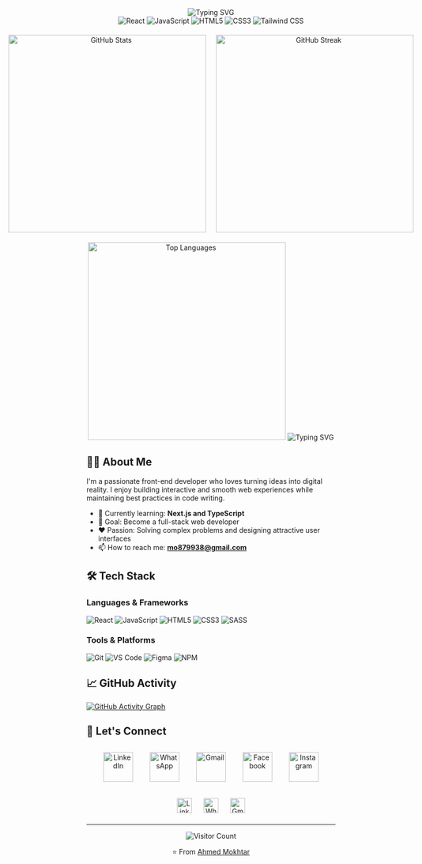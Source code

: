 <div align="center">
  
  <!-- Header with custom typing animation -->
  <img src="https://readme-typing-svg.herokuapp.com?font=Fira+Code&size=35&pause=1000&color=28A9E0&center=true&vCenter=true&width=500&lines=Ahmed+Mokhtar;Front-End+Developer" alt="Typing SVG" />
  
  <!-- Skills badges -->
  <div>
    <img src="https://img.shields.io/badge/React-20232A?style=for-the-badge&logo=react&logoColor=61DAFB" alt="React" />
    <img src="https://img.shields.io/badge/JavaScript-F7DF1E?style=for-the-badge&logo=javascript&logoColor=black" alt="JavaScript" />
    <img src="https://img.shields.io/badge/HTML5-E34F26?style=for-the-badge&logo=html5&logoColor=white" alt="HTML5" />
    <img src="https://img.shields.io/badge/CSS3-1572B6?style=for-the-badge&logo=css3&logoColor=white" alt="CSS3" />
    <img src="https://img.shields.io/badge/Tailwind_CSS-38B2AC?style=for-the-badge&logo=tailwind-css&logoColor=white" alt="Tailwind CSS" />
  </div>
  
  <!-- Custom GitHub statistics -->
  <div style="display: flex; justify-content: center; gap: 20px; margin: 20px 0;">
    <div style="text-align: center;">
      <img src="https://github-readme-stats.vercel.app/api?username=ahmedmokhtar&show_icons=true&theme=algolia&hide_border=true&bg_color=0D1117&title_color=28A9E0&text_color=FFFFFF&icon_color=28A9E0" alt="GitHub Stats" width="400" />
    </div>
    <div style="text-align: center;">
      <img src="https://github-readme-streak-stats.herokuapp.com/?user=ahmedmokhtar&theme=algolia&hide_border=true&background=0D1117&stroke=28A9E0&ring=28A9E0&fire=28A9E0&currStreakNum=FFFFFF&sideNums=28A9E0&currStreakLabel=28A9E0&sideLabels=28A9E0&dates=FFFFFF" alt="GitHub Streak" width="400" />
    </div>
  </div>
  
  <!-- Most used languages -->
  <img src="https://github-readme-stats.vercel.app/api/top-langs/?username=ahmedmokhtar&layout=compact&theme=algolia&hide_border=true&bg_color=0D1117&title_color=28A9E0&text_color=FFFFFF" alt="Top Languages" width="400" />
  
  <!-- Animated line -->
  <img src="https://readme-typing-svg.herokuapp.com?font=Fira+Code&size=22&pause=1000&color=28A9E0&center=true&vCenter=true&width=500&lines=Passionate+Front-End+Developer;Creating+Elegant+Web+Solutions;Always+Learning+New+Technologies" alt="Typing SVG" />
</div>

## 👨‍💻 About Me

I'm a passionate front-end developer who loves turning ideas into digital reality. I enjoy building interactive and smooth web experiences while maintaining best practices in code writing.

- 🌱 Currently learning: **Next.js and TypeScript**
- 🎯 Goal: Become a full-stack web developer
- ❤️ Passion: Solving complex problems and designing attractive user interfaces
- 📫 How to reach me: **mo879938@gmail.com**

## 🛠️ Tech Stack

### Languages & Frameworks
![React](https://img.shields.io/badge/React-20232A?style=flat-square&logo=react&logoColor=61DAFB)
![JavaScript](https://img.shields.io/badge/JavaScript-F7DF1E?style=flat-square&logo=javascript&logoColor=black)
![HTML5](https://img.shields.io/badge/HTML5-E34F26?style=flat-square&logo=html5&logoColor=white)
![CSS3](https://img.shields.io/badge/CSS3-1572B6?style=flat-square&logo=css3&logoColor=white)
![SASS](https://img.shields.io/badge/SASS-hotpink?style=flat-square&logo=SASS&logoColor=white)

### Tools & Platforms
![Git](https://img.shields.io/badge/Git-F05032?style=flat-square&logo=git&logoColor=white)
![VS Code](https://img.shields.io/badge/VS_Code-007ACC?style=flat-square&logo=visual-studio-code&logoColor=white)
![Figma](https://img.shields.io/badge/Figma-F24E1E?style=flat-square&logo=figma&logoColor=white)
![NPM](https://img.shields.io/badge/NPM-CB3837?style=flat-square&logo=npm&logoColor=white)

## 📈 GitHub Activity

<!-- Contribution graph -->
[![GitHub Activity Graph](https://github-readme-activity-graph.vercel.app/graph?username=ahmedmokhtar&theme=react-dark&hide_border=true&bg_color=0D1117&color=28A9E0&line=28A9E0&point=28A9E0)](https://github.com/ashutosh00710/github-readme-activity-graph)

## 🤝 Let's Connect

<div align="center" style="margin: 30px 0;">
  <!-- Large custom social media icons -->
  <a href="https://www.linkedin.com/in/ahmed-mokhtar-a23a10372" target="_blank" style="margin: 0 15px; text-decoration: none;">
    <img src="https://cdn-icons-png.flaticon.com/512/174/174857.png" alt="LinkedIn" width="60" height="60" />
  </a>
  <a href="https://wa.me/201096790839" target="_blank" style="margin: 0 15px; text-decoration: none;">
    <img src="https://cdn-icons-png.flaticon.com/512/220/220236.png" alt="WhatsApp" width="60" height="60" />
  </a>
  <a href="mailto:mo879938@gmail.com" target="_blank" style="margin: 0 15px; text-decoration: none;">
    <img src="https://cdn-icons-png.flaticon.com/512/732/732200.png" alt="Gmail" width="60" height="60" />
  </a>
  <a href="https://facebook.com/YOUR_FACEBOOK" target="_blank" style="margin: 0 15px; text-decoration: none;">
    <img src="https://cdn-icons-png.flaticon.com/512/124/124010.png" alt="Facebook" width="60" height="60" />
  </a>
  <a href="https://instagram.com/YOUR_INSTAGRAM" target="_blank" style="margin: 0 15px; text-decoration: none;">
    <img src="https://cdn-icons-png.flaticon.com/512/2111/2111463.png" alt="Instagram" width="60" height="60" />
  </a>
</div>

<div align="center" style="margin: 20px 0;">
  <!-- Social media labels -->
  <a href="https://www.linkedin.com/in/ahmed-mokhtar-a23a10372" target="_blank" style="margin: 0 10px; text-decoration: none;">
    <img src="https://img.shields.io/badge/LinkedIn-Connect-blue?style=flat-square&logo=linkedin" alt="LinkedIn" height="30"/>
  </a>
  <a href="https://wa.me/201096790839" target="_blank" style="margin: 0 10px; text-decoration: none;">
    <img src="https://img.shields.io/badge/WhatsApp-Message-green?style=flat-square&logo=whatsapp" alt="WhatsApp" height="30"/>
  </a>
  <a href="mailto:mo879938@gmail.com" target="_blank" style="margin: 0 10px; text-decoration: none;">
    <img src="https://img.shields.io/badge/Gmail-Contact-red?style=flat-square&logo=gmail" alt="Gmail" height="30"/>
  </a>
</div>

---

<div align="center">
  
  ![Visitor Count](https://komarev.com/ghpvc/?username=ahmedmokhtar&style=flat-square&color=28A9E0)
  
  ⭐️ From [Ahmed Mokhtar](https://github.com/ahmedmokhtar)
</div>
